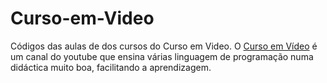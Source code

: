 # Curso-em-Video
Códigos das aulas de dos cursos do Curso em Video.
O [Curso em Vídeo](https://www.youtube.com/user/cursosemvideo) é um canal do youtube que ensina várias linguagem de programação numa didáctica muito boa, facilitando a aprendizagem.
